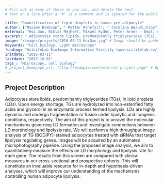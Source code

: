 ```yaml
---
# Fill out as many of these as you can, and delete the rest.
# Text on a line after a "#" is a comment and is ignored for the published page.

title: "Quantification of lipid droplets in human pre-adipocyte"
author: ["Maxime Bombrun", " Petter Ranefall", " Carolina W&auml;hlby"]
external: "Hui Gao, Niklas Mejhert, Mikael Ryden, Peter Arner - Dept. of Medicine (H7) Karolinska Institute "
excerpt: " Adipocytes store lipids, predominantly triglycerides (TGs), in lipid droplets (LDs). Upon energy shortage, TGs are hydrolyzed into non-esterified fatty acids and glycerol in an enzymatic process term..."
image: "/images/projects/2016-03-11-HuiGao.jpg" # Image should be pushed to /images/projects/YYYY-MM-DD-projectid/ before
keywords: "Cell biology, Light microscopy"
funding: "SciLifeLab BioImage Informatics Facility (www.scilifelab.se/facilities/bioimage-informatics)"
initdate: "2016-03-11"
lastdate: "2017-10-01"
tags_: "Microscopy, cell biology"
# project_homepage_url: "http://example.com/external-project-page" # Optional external homepage for this project
---
```


## Project Description
 Adipocytes store lipids, predominantly triglycerides (TGs), in lipid droplets (LDs). Upon energy shortage, TGs are hydrolyzed into non-esterified fatty acids and glycerol in an enzymatic process termed lipolysis. LDs are highly dynamic and undergo fragmentation or fusion under lipolytic and lipogenic conditions, respectively. The aim of this project is to unravel the molecular mechanisms governing LD formation and investigate connections between LD morphology and lipolysis rate. We will perform a high throughput image analysis of TG (BODIPY)-stained adipocytes treated with siRNAs that target lipolysis regulating genes. Images will be acquired by an automated microphotography pipeline. Using the proposed image analysis, we aim to quantitatively measure the effects on LD morphology and lipolysis rate for each gene. The results from this screen are compared with clinical measures in our cross-sectional and prospective cohorts. This will constitute an invaluable resource for in-depth and hypothesis-driven analyses, which will improve our understanding of the mechanisms controlling human adipocyte lipolysis. 
